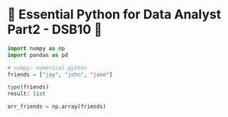 # 🎄 Essential Python for Data Analyst Part2 - DSB10 🐣
```py
import numpy as np
import pandas as pd
```
```py
# numpy: numerical python
friends = ["jay", "john", "jane"]
```
```py
type(friends)
result: list
```
```py
arr_friends = np.array(friends)
```
